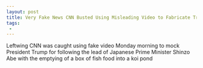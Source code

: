 ```yaml
---
layout: post
title: Very Fake News CNN Busted Using Misleading Video to Fabricate Trump Fish Food Blunder
tags:
 -
---
```

Leftwing CNN was caught using fake video Monday morning to mock President Trump for following the lead of Japanese Prime Minister Shinzo Abe with the emptying of a box of fish food into a koi pond
